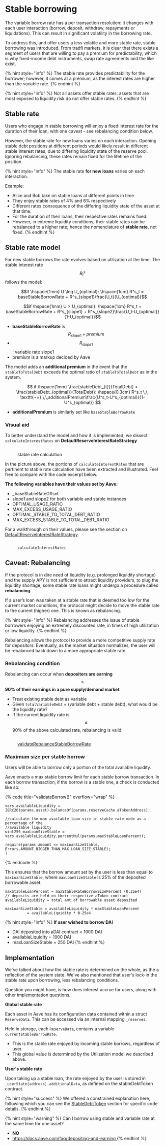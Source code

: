 # Stable borrowing

The variable borrow rate has a per transaction resolution: it changes with each user interaction (borrow, deposit, withdraw, repayments or liquidations). This can result in significant volatility in the borrowing rate.&#x20;

To address this, and offer users a less volatile and more stable rate, stable borrowing was introduced. From tradfi markets, it is clear that there exists a segment of users that are willing to pay a premium for predictability; which is why fixed-income debt instruments, swap rate agreements and the like exist.&#x20;

{% hint style="info" %}
The stable rate provides predictability for the borrower; however, it comes at a premium, as the interest rates are higher than the variable rate.&#x20;
{% endhint %}

{% hint style="info" %}
Not all assets offer stable rates: assets that are most exposed to liquidity risk do not offer stable rates.
{% endhint %}

## Stable rate

Users who engage in stable borrowing will enjoy a fixed interest rate for the duration of their loan, with one caveat - see rebalancing condition below.

However, the stable rate for new loans varies on each interaction. Opening stable debt positions at different periods would likely result in different stable interest rates; due to differing liquidity state of the reserve pool. Ignoring rebalancing, these rates remain fixed for the lifetime of the position.

{% hint style="info" %}
The stable rate **for new loans** varies on each interaction.

Example:

* Alice and Bob take on stable loans at different points in time
* They enjoy stable rates of 4% and 6% respectively
* Different rates consequence of the differing liquidity state of the asset at that time.
* For the duration of their loans, their respective rates remains fixed.&#x20;
* However, in extreme liquidity conditions, their stable rates can be rebalanced to a higher rate; hence the nomenclature of **stable rate**, not fixed.
{% endhint %}

## Stable rate model

For new stable borrows the rate evolves based on utilization at the time. The stable interest rate$$R^s_t$$ follows the model:

$$if \hspace{1mm} U \leq U_{optimal}: \hspace{1cm} R^s_t = baseStableBorrowRate + R^s_{slope1}\frac{U_t}{U_{optimal}}$$

$$if \hspace{1mm} U > U_{optimal}: \hspace{1cm} R^s_t = baseStableBorrowRate + R^s_{slope1} + R^s_{slope2}\frac{U_t-U_{optimal}}{1-U_{optimal}}$$

* **baseStableBorrowRate** is $$R_{slope1} + premium$$
* $$R_{slope1}$$: variable rate slope1
* premium is a markup decided by Aave

The model adds an **additional premium** in the event that the `stableToTotalDebt` exceeds the optimal ratio of `stableToTotalDebt` as in the system.

$$
if \hspace{1mm} \frac{stableDebt_{t}}{TotalDebt} > \frac{stableDebt_{optimal}}{TotalDebt}: \hspace{0.3cm} R^s_t \,\, \texttt{+=} \,\,additionalPremium\frac{U^s_t-U^s_{optimal}}{1-U^s_{optimal}}
$$

* **additionalPremium** is similarly set like `baseStableBorrowRate`&#x20;

### Visual aid

To better understand the model and how it is implemented, we dissect `calculateInterestRates` on **DefaultReserveInterestRateStrategy**

<div data-full-width="false">

<figure><img src=".gitbook/assets/image (6) (1).png" alt=""><figcaption><p>stable rate calculation</p></figcaption></figure>

</div>

In the picture above, the portions of `calculateInterestRates` that are pertinent to stable rate calculation have been extracted and illustrated. Feel free to compare with the code excerpt below.

**The following variables have their values set by Aave:**

* \_baseStableRateOffset
* slope1 and slope2 for both variable and stable instances
* OPTIMAL\_USAGE\_RATIO
* MAX\_EXCESS\_USAGE\_RATIO
* OPTIMAL\_STABLE\_TO\_TOTAL\_DEBT\_RATIO
* MAX\_EXCESS\_STABLE\_TO\_TOTAL\_DEBT\_RATIO

For a walkthrough on their values, please see the section on [DefaultReserveInterestRateStrategy](contracts/defaultreserveinterestratestrategy.md).

<figure><img src=".gitbook/assets/image (17).png" alt=""><figcaption><p> <code>calculateInterestRates</code> </p></figcaption></figure>

## Caveat: Rebalancing

If the protocol is in dire need of liquidity (e.g. prolonged liquidity shortage) and the supply APY is not sufficient to attract liquidity providers, to plug the liquidity shortage, some stable rate loans might undergo a procedure called **rebalancing**.&#x20;

If a user’s loan was taken at a stable rate that is deemed too low for the current market conditions, the protocol might decide to move the stable rate to the current (higher) one. This is known as rebalancing.&#x20;

{% hint style="info" %}
Rebalancing addresses the issue of stable borrowers enjoying an extremely discounted rate, in times of high utilization or low liquidity.&#x20;
{% endhint %}

Rebalancing allows the protocol to provide a more competitive supply rate for depositors. Eventually, as the market situation normalizes, the user will be rebalanced back down to a more appropriate stable rate.&#x20;

### Rebalancing condition

Rebalancing can occur when **depositors are earning** $$\leq$$ **90% of their earnings in a pure supply/demand market**.

* Treat existing stable debt as variable
* Given `totalVariableDebt` = (variable debt + stable debt), what would be the liquidity rate?
* If the current liquidity rate is $$\leq$$ 90% of the above calculated rate, rebalancing is valid

<figure><img src=".gitbook/assets/image (185).png" alt=""><figcaption><p><a href="https://github.com/aave/aave-v3-core/blob/29ff9b9f89af7cd8255231bc5faf26c3ce0fb7ce/contracts/protocol/libraries/logic/ValidationLogic.sol#L394">validateRebalanceStableBorrowRate</a></p></figcaption></figure>

### Maximum size per stable borrow

Users will be able to borrow only a portion of the total available liquidity.

Aave enacts a max stable borrow limit for each stable borrow transaction. In each borrow transaction, if the borrow is a stable one, a check is conducted like so:

{% code title="validateBorrow()" overflow="wrap" %}
```solidity
vars.availableLiquidity = IERC20(params.asset).balanceOf(params.reserveCache.aTokenAddress);

//calculate the max available loan size in stable rate mode as a percentage of the
//available liquidity
uint256 maxLoanSizeStable = vars.availableLiquidity.percentMul(params.maxStableLoanPercent);

require(params.amount <= maxLoanSizeStable, Errors.AMOUNT_BIGGER_THAN_MAX_LOAN_SIZE_STABLE);
}
```
{% endcode %}

This ensures that the borrow amount set by the user is less than equal to `maxLoanSizeStable`, where `maxLoanSizeStable` is 25% of the deposited borrowable asset.

```solidity
maxStableLoanPercent = maxStableRateBorrowSizePercent (0.25e4)
// deposits are held on their respective aToken contract
availableLiquidity = total amt of borrowable asset deposited

maxLoanSizeStable = availableLiquidity * maxStableLoanPercent
		  = availableLiquidity * 0.25e4
```

{% hint style="info" %}
**If user wished to borrow DAI**

* DAI deposited into aDAI contract = 1000 DAI
* availableLiquidity = 1000 DAI
* maxLoanSizeStable = 250 DAI
{% endhint %}

## Implementation

We've talked about how the stable rate is determined on the whole, as the a reflection of the system state. We've also mentioned that user's lock-in the stable rate upon borrowing, less rebalancing conditions.&#x20;

Question you might have, is how does interest accrue for users, along with other implementation questions.&#x20;

**Global stable rate**

Each asset in Aave has its configuration data contained within a struct `ReserveData`. This can be accessed via an internal mapping `_reserves`.

Held in storage, each `ReserveData`, contains a variable `currentStableBorrowRate`.&#x20;

* This is the stable rate enjoyed by incoming stable borrows, regardless of user.
* This global value is determined by the Utilization model we described above.

**User's stable rate**

Upon taking up a stable loan, the rate enjoyed by the user is stored in `_userState[address].additionalData`, as defined on the stableDebtToken contract.

{% hint style="success" %}
We offered a constrained explanation here, following which you can see the [StableDebtToken](contracts/stabledebttoken.md) section for specific code details.
{% endhint %}



{% hint style="warning" %}
Can I borrow using stable and variable rate at the same time for one asset?

* **NO**
* [https://docs.aave.com/faq/depositing-and-earning ](https://docs.aave.com/faq/depositing-and-earning)
{% endhint %}

